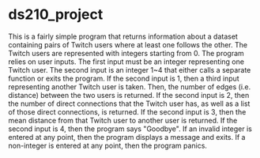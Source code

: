 # ds210_project
This is a fairly simple program that returns information about a dataset containing pairs of Twitch users where at least one follows the other.
The Twitch users are represented with integers starting from 0.
The program relies on user inputs. 
  The first input must be an integer representing one Twitch user.
  The second input is an integer 1~4 that either calls a separate function or exits the program.
    If the second input is 1, then a third input representing another Twitch user is taken. Then, the number of edges (i.e. distance) between the two users is returned.
    If the second input is 2, then the number of direct connections that the Twitch user has, as well as a list of those direct connections, is returned.
    If the second input is 3, then the mean distance from that Twitch user to another user is returned.
    If the second input is 4, then the program says "Goodbye".
If an invalid integer is entered at any point, then the program displays a message and exits.
If a non-integer is entered at any point, then the program panics.
